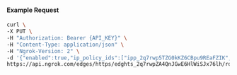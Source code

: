 <!-- Code generated for API Clients. DO NOT EDIT. -->

#### Example Request

```bash
curl \
-X PUT \
-H "Authorization: Bearer {API_KEY}" \
-H "Content-Type: application/json" \
-H "Ngrok-Version: 2" \
-d '{"enabled":true,"ip_policy_ids":["ipp_2q7rwp5TZG0kKZ6CBpu9REaFZIK","ipp_2q7rwoiZb6G2H0vkgHepr7DDavr"]}' \
https://api.ngrok.com/edges/https/edghts_2q7rwpZA4QnJGwE6HlWiSJx76lh/routes/edghtsrt_2q7rwpQyDLAwH9rYFp3by5nBZzv/ip_restriction
```
